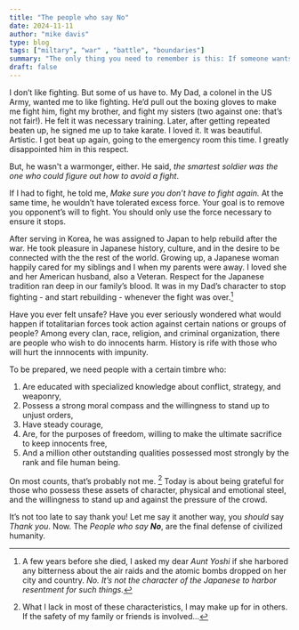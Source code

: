 ```yaml
---
title: "The people who say No" 
date: 2024-11-11
author: "mike davis"
type: blog
tags: ["miltary", "war" , "battle", "boundaries"]
summary: "The only thing you need to remember is this: If someone wants to fight you, make sure you finish it." 
draft: false
---
```

I don’t like fighting. But some of us have to. My Dad, a colonel in the US Army, wanted me to like fighting. He’d pull out the boxing gloves to make me fight him, fight my brother, and fight my sisters (two against one: that’s not fair!). He felt it was necessary training. Later, after getting repeated beaten up, he signed me up to take karate. I loved it. It was beautiful. Artistic. I got beat up again, going to the emergency room this time. I greatly disappointed him in this respect. 

But, he wasn't a warmonger, either. He said, *the smartest soldier was the one who could figure out how to avoid a fight*. 

If I had to fight, he told me, *Make sure you don’t have to fight again.* At the same time, he wouldn’t have tolerated excess force. Your goal is to remove you opponent’s will to fight. You should only use the force necessary to ensure it stops. 

After serving in Korea, he was assigned to Japan to help rebuild after the war. He took pleasure in Japanese history, culture, and in the desire to be connected with the the rest of the world. Growing up, a Japanese woman happily cared for my siblings and I when my parents were away. I loved she and her American husband, also a Veteran. Respect for the Japanese tradition ran deep in our family’s blood. It was in my Dad’s character to stop fighting - and start rebuilding - whenever the fight was over.[^1]  

Have you ever felt unsafe? Have you ever seriously wondered what would happen if totalitarian forces took action against certain nations or groups of people? Among every clan, race, religion, and criminal organization, there are people who wish to do innocents harm. History is rife with those who will hurt the innnocents with impunity. 

To be prepared, we need people with a certain timbre who:
1. Are educated with specialized knowledge about conflict, strategy, and weaponry, 
2. Possess a strong moral compass and the willingness to stand up to unjust orders, 
4. Have steady courage, 
5. Are, for the purposes of freedom, willing to make the ultimate sacrifice to keep innocents free, 
6. And a million other outstanding qualities possessed most strongly by the rank and file human being. 

On most counts, that’s probably not me.  [^2] Today is about being grateful for those who possess these assets of character, physical and emotional steel, and the willingness to stand up and against the pressure of the crowd. 

It’s not too late to say thank you! Let me say it another way, you *should* say *Thank you*. Now. The *People who say **No***, are the final defense of civilized humanity. 


[^1]:A few years before she died, I asked my dear *Aunt Yoshi* if she harbored any bitterness about the air raids and the atomic bombs dropped on her city and country. *No. It’s not the character of the Japanese to harbor resentment for such things.*

[^2]: What I lack in most of these characteristics, I may make up for in others. If the safety of my family or friends is involved... 

